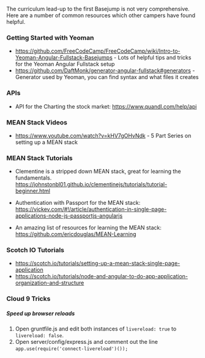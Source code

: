 The curriculum lead-up to the first Basejump is not very comprehensive.  Here are a number of common resources which other campers have found helpful.

### Getting Started with Yeoman
* https://github.com/FreeCodeCamp/FreeCodeCamp/wiki/Intro-to-Yeoman-Angular-Fullstack-Basejumps - Lots of helpful tips and tricks for the Yeoman Angular Fullstack setup
* https://github.com/DaftMonk/generator-angular-fullstack#generators - Generator used by Yeoman, you can find syntax and what files it creates

### APIs
* API for the Charting the stock market: https://www.quandl.com/help/api
### MEAN Stack Videos
* https://www.youtube.com/watch?v=kHV7gOHvNdk - 5 Part Series on setting up a MEAN stack

### MEAN Stack Tutorials
* Clementine is a stripped down MEAN stack, great for learning the fundamentals.  
https://johnstonbl01.github.io/clementinejs/tutorials/tutorial-beginner.html

* Authentication with Passport for the MEAN stack:
https://vickev.com/#!/article/authentication-in-single-page-applications-node-js-passportjs-angularjs

* An amazing list of resources for learning the MEAN stack:
https://github.com/ericdouglas/MEAN-Learning

### Scotch IO Tutorials
* https://scotch.io/tutorials/setting-up-a-mean-stack-single-page-application   
* https://scotch.io/tutorials/node-and-angular-to-do-app-application-organization-and-structure

### Cloud 9 Tricks
##### Speed up browser reloads
1. Open gruntfile.js and edit both instances of `livereload: true` to `livereload: false`.
2. Open server/config/express.js and comment out the line `app.use(require('connect-livereload')());`